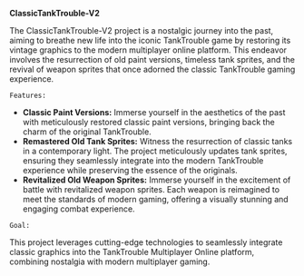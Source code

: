 **ClassicTankTrouble-V2**

The ClassicTankTrouble-V2 project is a nostalgic journey into the past, aiming to breathe new life into the iconic TankTrouble game by restoring its vintage graphics to the modern multiplayer online platform. This endeavor involves the resurrection of old paint versions, timeless tank sprites, and the revival of weapon sprites that once adorned the classic TankTrouble gaming experience.

`Features:`

- **Classic Paint Versions:** Immerse yourself in the aesthetics of the past with meticulously restored classic paint versions, bringing back the charm of the original TankTrouble.
- **Remastered Old Tank Sprites:** Witness the resurrection of classic tanks in a contemporary light. The project meticulously updates tank sprites, ensuring they seamlessly integrate into the modern TankTrouble experience while preserving the essence of the originals.
- **Revitalized Old Weapon Sprites:** Immerse yourself in the excitement of battle with revitalized weapon sprites. Each weapon is reimagined to meet the standards of modern gaming, offering a visually stunning and engaging combat experience.

`Goal:`

This project leverages cutting-edge technologies to seamlessly integrate classic graphics into the TankTrouble Multiplayer Online platform, combining nostalgia with modern multiplayer gaming.
